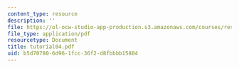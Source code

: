 ```yaml
---
content_type: resource
description: ''
file: https://ol-ocw-studio-app-production.s3.amazonaws.com/courses/res-18-002-introduction-to-matlab-spring-2008/b5d707806d961fcc36f2d8fbbbb15804_tutorial04.pdf
file_type: application/pdf
resourcetype: Document
title: tutorial04.pdf
uid: b5d70780-6d96-1fcc-36f2-d8fbbbb15804
---
```

